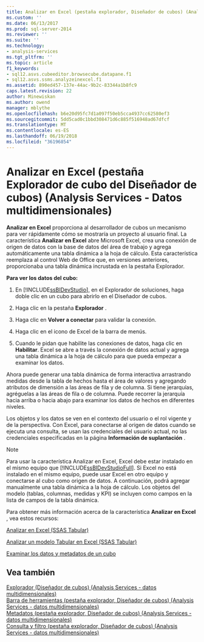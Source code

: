 ```yaml
---
title: Analizar en Excel (pestaña explorador, Diseñador de cubos) (Analysis Services - datos multidimensionales) | Documentos de Microsoft
ms.custom: ''
ms.date: 06/13/2017
ms.prod: sql-server-2014
ms.reviewer: ''
ms.suite: ''
ms.technology:
- analysis-services
ms.tgt_pltfrm: ''
ms.topic: article
f1_keywords:
- sql12.asvs.cubeeditor.browsecube.datapane.f1
- sql12.asvs.ssms.analyzeinexcel.f1
ms.assetid: 890ed457-137e-44ac-9b2c-83344a1b8fc9
caps.latest.revision: 22
author: Minewiskan
ms.author: owend
manager: mblythe
ms.openlocfilehash: b6e20d95fc7d1a097f50eb5cca4937cc62580ef3
ms.sourcegitcommit: 5dd5cad0c1bbd308471d6c885f516948ad67dfcf
ms.translationtype: MT
ms.contentlocale: es-ES
ms.lasthandoff: 06/19/2018
ms.locfileid: "36196854"
---
```

# <a name="analyze-in-excel-browser-tab-cube-designer-analysis-services---multidimensional-data"></a>Analizar en Excel (pestaña Explorador de cubo del Diseñador de cubos) (Analysis Services - Datos multidimensionales)
  **Analizar en Excel** proporciona al desarrollador de cubos un mecanismo para ver rápidamente cómo se mostraría un proyecto al usuario final. La característica **Analizar en Excel** abre Microsoft Excel, crea una conexión de origen de datos con la base de datos del área de trabajo y agrega automáticamente una tabla dinámica a la hoja de cálculo. Esta característica reemplaza al control Web de Office que, en versiones anteriores, proporcionaba una tabla dinámica incrustada en la pestaña Explorador.  
  
 **Para ver los datos del cubo:**  
  
1.  En [!INCLUDE[ssBIDevStudio](../includes/ssbidevstudio-md.md)], en el Explorador de soluciones, haga doble clic en un cubo para abrirlo en el Diseñador de cubos.  
  
2.  Haga clic en la pestaña **Explorador** .  
  
3.  Haga clic en **Volver a conectar** para validar la conexión.  
  
4.  Haga clic en el icono de Excel de la barra de menús.  
  
5.  Cuando le pidan que habilite las conexiones de datos, haga clic en **Habilitar**. Excel se abre a través la conexión de datos actual y agrega una tabla dinámica a la hoja de cálculo para que pueda empezar a examinar los datos.  
  
 Ahora puede generar una tabla dinámica de forma interactiva arrastrando medidas desde la tabla de hechos hasta el área de valores y agregando atributos de dimensión a las áreas de fila y de columna. Si tiene jerarquías, agréguelas a las áreas de fila o de columna. Puede recorrer la jerarquía hacia arriba o hacia abajo para examinar los datos de hechos en diferentes niveles.  
  
 Los objetos y los datos se ven en el contexto del usuario o el rol vigente y de la perspectiva. Con Excel, para conectarse al origen de datos cuando se ejecuta una consulta, se usan las credenciales del usuario actual, no las credenciales especificadas en la página **Información de suplantación** .  
  
> [!NOTE]  
>  Para usar la característica Analizar en Excel, Excel debe estar instalado en el mismo equipo que [!INCLUDE[ssBIDevStudioFull](../includes/ssbidevstudiofull-md.md)]. Si Excel no está instalado en el mismo equipo, puede usar Excel en otro equipo y conectarse al cubo como origen de datos. A continuación, podrá agregar manualmente una tabla dinámica a la hoja de cálculo. Los objetos del modelo (tablas, columnas, medidas y KPI) se incluyen como campos en la lista de campos de la tabla dinámica.  
  
 Para obtener más información acerca de la característica **Analizar en Excel** , vea estos recursos:  
  
 [Analizar en Excel &#40;SSAS Tabular&#41;](tabular-models/analyze-in-excel-ssas-tabular.md)  
  
 [Analizar un modelo Tabular en Excel &#40;SSAS Tabular&#41;](tabular-models/analyze-a-tabular-model-in-excel-ssas-tabular.md)  
  
 [Examinar los datos y metadatos de un cubo](multidimensional-models/browse-data-and-metadata-in-cube.md)  
  
## <a name="see-also"></a>Vea también  
 [Explorador &#40;Diseñador de cubos&#41; &#40;Analysis Services - datos multidimensionales&#41;](browser-cube-designer-analysis-services-multidimensional-data.md)   
 [Barra de herramientas &#40;pestaña explorador, Diseñador de cubos&#41; &#40;Analysis Services - datos multidimensionales&#41;](toolbar-browser-tab-cube-designer-analysis-services-multidimensional-data.md)   
 [Metadatos &#40;pestaña explorador, Diseñador de cubos&#41; &#40;Analysis Services - datos multidimensionales&#41;](metadata-browser-tab-cube-designer-analysis-services-multidimensional-data.md)   
 [Consulta y filtro &#40;pestaña explorador, Diseñador de cubos&#41; &#40;Analysis Services - datos multidimensionales&#41;](query-filter-browser-cube-designer-analysis-services-multidimensional-data.md)  
  
  